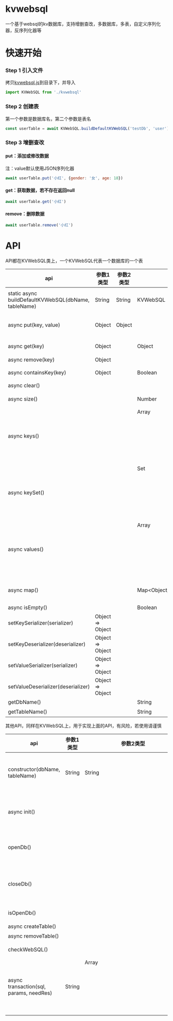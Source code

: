 # kvwebsql
一个基于websql的kv数据库，支持增删查改，多数据库，多表，自定义序列化器，反序列化器等



# 快速开始

### Step 1 引入文件

拷贝[kvwebsql.js](https://github.com/XiaoHuaShiFu/kvwebsql/blob/main/kvwebsql.js)到目录下，并导入

```javascript
import KVWebSQL from './kvwebsql'
```

### Step 2 创建表

第一个参数是数据库名，第二个参数是表名

```javascript
const userTable = await KVWebSQL.buildDefaultKVWebSQL('testDb', 'user')
```

### Step 3 增删查改

#### put：添加或修改数据

注：value默认使用JSON序列化器

```javascript
await userTable.put('小红', {gender: '女', age: 18})
```

#### get：获取数据，若不存在返回null

```javascript
await userTable.get('小红')
```

#### remove：删除数据

```javascript
await userTable.remove('小红')
```

# API

API都在KVWebSQL类上，一个KVWebSQL代表一个数据库的一个表

| api                                                  | 参数1类型        | 参数2类型 | 返回值类型          | 说明                           |
| ---------------------------------------------------- | ---------------- | --------- | ------------------- | ------------------------------ |
| static async buildDefaultKVWebSQL(dbName, tableName) | String           | String    | KVWebSQL            | 创建一个KVWebSQL，会自动初始化 |
| async put(key, value)                                | Object           | Object    |                     | 设置值，不存在插入，存在则更新 |
| async get(key)                                       | Object           |           | Object              | 获取值，不存在返回null         |
| async remove(key)                                    | Object           |           |                     | 移除值                         |
| async containsKey(key)                               | Object           |           | Boolean             | 表是否包含key                  |
| async clear()                                        |                  |           |                     | 清空表                         |
| async size()                                         |                  |           | Number              | 获取表的记录数                 |
| async keys()                                         |                  |           | Array<Object>       | 获取全部key，返回Array集合     |
| async keySet()                                       |                  |           | Set<Object>         | 获取全部key，返回Set集合       |
| async values()                                       |                  |           | Array<Object>       | 获取全部value，返回Array集合   |
| async map()                                          |                  |           | Map<Object, Object> | 获取全部key-value，返回Map集合 |
| async isEmpty()                                      |                  |           | Boolean             | 表是否为空                     |
| setKeySerializer(serializer)                         | Object => Object |           |                     | 设置key序列化器                |
| setKeyDeserializer(deserializer)                     | Object => Object |           |                     | 设置key反序列化器              |
| setValueSerializer(serializer)                       | Object => Object |           |                     | 设置value序列化器              |
| setValueDeserializer(deserializer)                   | Object => Object |           |                     | 设置value反序列化器            |
| getDbName()                                          |                  |           | String              | 获取数据库名                   |
| getTableName()                                       |                  |           | String              | 表名                           |

其他API，同样在KVWebSQL上，用于实现上面的API，有风险，若使用请谨慎

| api                                     | 参数1类型 | 参数2类型     | 参数3类型 | 返回值类型          | 说明                                               |
| --------------------------------------- | --------- | ------------- | --------- | ------------------- | -------------------------------------------------- |
| constructor(dbName, tableName)          | String    | String        |           | KVWebSQL            | 构造器，构造一个KVWebSQL，需要自行初始化           |
| async init()                            |           |               |           |                     | 初始化（通过new KVWebSQL()创建实例时需要调用）     |
| openDb()                                |           |               |           |                     | 打开数据库，打开后可以对数据库进行操作             |
| closeDb()                               |           |               |           |                     | 关闭数据库，关闭后会释放资源，对数据库的操作将失败 |
| isOpenDb()                              |           |               |           | Boolean             | 数据库是否打开                                     |
| async createTable()                     |           |               |           |                     | 创建表                                             |
| async removeTable()                     |           |               |           |                     | 删除表                                             |
| checkWebSQL()                           |           |               |           |                     | 检查WebSQL是否正常                                 |
| async transaction(sql, params, needRes) | String    | Array<Object> | Boolean   | SQLResultSetRowList | 执行事务的封装                                     |

